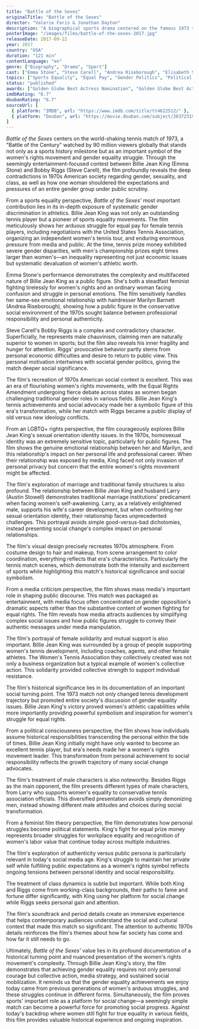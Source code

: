 ```yaml
---
title: "Battle of the Sexes"
originalTitle: "Battle of the Sexes"
director: "Valerie Faris & Jonathan Dayton"
description: "A biographical sports drama centered on the famous 1973 tennis match between Billie Jean King and Bobby Riggs. Emma Stone portrays tennis legend Billie Jean King, while Steve Carell plays former tennis champion Bobby Riggs. The film deeply explores crucial issues including sports equality, equal pay, women's rights, and LGBTQ+ identity, showcasing a historic showdown that changed both sports history and the trajectory of the women's rights movement."
posterImage: "/images/films/battle-of-the-sexes-2017.jpg"
releaseDate: 2017-09-22
year: 2017
country: "USA"
duration: "121 min"
contentLanguage: "en"
genre: ["Biography", "Drama", "Sport"]
cast: ["Emma Stone", "Steve Carell", "Andrea Riseborough", "Elisabeth Shue", "Bill Pullman"]
topics: ["Sports Equality", "Equal Pay", "Gender Politics", "Political Consciousness", "Female Friendship", "Queer Identity", "Historical Context", "Social Movements"]
status: "published"
awards: ["Golden Globe Best Actress Nomination", "Golden Globe Best Actor Nomination", "Critics Choice Award Best Actress Nomination", "Screen Actors Guild Award Nomination"]
imdbRating: "6.7"
doubanRating: "6.7"
sourceUrl: [
  { platform: "IMDB", url: "https://www.imdb.com/title/tt4622512/" },
  { platform: "Douban", url: "https://movie.douban.com/subject/26372319/" }
]
---
```


*Battle of the Sexes* centers on the world-shaking tennis match of 1973, a "Battle of the Century" watched by 90 million viewers globally that stands not only as a sports history milestone but as an important symbol of the women's rights movement and gender equality struggle. Through the seemingly entertainment-focused contest between Billie Jean King (Emma Stone) and Bobby Riggs (Steve Carell), the film profoundly reveals the deep contradictions in 1970s American society regarding gender, sexuality, and class, as well as how one woman shouldered the expectations and pressures of an entire gender group under public scrutiny.

From a sports equality perspective, *Battle of the Sexes'* most important contribution lies in its in-depth exposure of systematic gender discrimination in athletics. Billie Jean King was not only an outstanding tennis player but a pioneer of sports equality movements. The film meticulously shows her arduous struggle for equal pay for female tennis players, including negotiations with the United States Tennis Association, organizing an independent women's tennis tour, and enduring enormous pressure from media and public. At the time, tennis prize money exhibited severe gender disparities, with men's championship prizes eight times larger than women's—an inequality representing not just economic issues but systematic devaluation of women's athletic worth.

Emma Stone's performance demonstrates the complexity and multifaceted nature of Billie Jean King as a public figure. She's both a steadfast feminist fighting tirelessly for women's rights and an ordinary woman facing confusion and struggle in personal emotions. The film sensitively handles her same-sex emotional relationship with hairdresser Marilyn Barnett (Andrea Riseborough), showing how a public figure in the conservative social environment of the 1970s sought balance between professional responsibility and personal authenticity.

Steve Carell's Bobby Riggs is a complex and contradictory character. Superficially, he represents male chauvinism, claiming men are naturally superior to women in sports; but the film also reveals his inner fragility and hunger for attention. Riggs' provocative behavior partly stems from personal economic difficulties and desire to return to public view. This personal motivation intertwines with societal gender politics, giving the match deeper social significance.

The film's recreation of 1970s American social context is excellent. This was an era of flourishing women's rights movements, with the Equal Rights Amendment undergoing fierce debate across states as women began challenging traditional gender roles in various fields. Billie Jean King's tennis achievements and social advocacy made her a symbolic figure of this era's transformation, while her match with Riggs became a public display of old versus new ideology conflicts.

From an LGBTQ+ rights perspective, the film courageously explores Billie Jean King's sexual orientation identity issues. In the 1970s, homosexual identity was an extremely sensitive topic, particularly for public figures. The film shows the genuine emotional relationship between her and Marilyn, and this relationship's impact on her personal life and professional career. When their relationship was exposed by media, King faced not only invasion of personal privacy but concern that the entire women's rights movement might be affected.

The film's exploration of marriage and traditional family structures is also profound. The relationship between Billie Jean King and husband Larry (Austin Stowell) demonstrates traditional marriage institutions' predicament when facing women's self-awakening. Larry, as a relatively enlightened male, supports his wife's career development, but when confronting her sexual orientation identity, their relationship faces unprecedented challenges. This portrayal avoids simple good-versus-bad dichotomies, instead presenting social change's complex impact on personal relationships.

The film's visual design precisely recreates 1970s atmosphere. From costume design to hair and makeup, from scene arrangement to color coordination, everything reflects that era's characteristics. Particularly the tennis match scenes, which demonstrate both the intensity and excitement of sports while highlighting this match's historical significance and social symbolism.

From a media criticism perspective, the film shows mass media's important role in shaping public discourse. This match was packaged as entertainment, with media focus often concentrated on gender opposition's dramatic aspects rather than the substantive content of women fighting for equal rights. The film reveals how media attracts audiences by simplifying complex social issues and how public figures struggle to convey their authentic messages under media manipulation.

The film's portrayal of female solidarity and mutual support is also important. Billie Jean King was surrounded by a group of people supporting women's tennis development, including coaches, agents, and other female athletes. The Women's Tennis Association they collectively created was not only a business organization but a typical example of women's collective action. This solidarity provided collective strength to support individual resistance.

The film's historical significance lies in its documentation of an important social turning point. The 1973 match not only changed tennis development trajectory but promoted entire society's discussion of gender equality issues. Billie Jean King's victory proved women's athletic capabilities while more importantly providing powerful symbolism and inspiration for women's struggle for equal rights.

From a political consciousness perspective, the film shows how individuals assume historical responsibilities transcending the personal within the tide of times. Billie Jean King initially might have only wanted to become an excellent tennis player, but era's needs made her a women's rights movement leader. This transformation from personal achievement to social responsibility reflects the growth trajectory of many social change advocates.

The film's treatment of male characters is also noteworthy. Besides Riggs as the main opponent, the film presents different types of male characters, from Larry who supports women's equality to conservative tennis association officials. This diversified presentation avoids simply demonizing men, instead showing different male attitudes and choices during social transformation.

From a feminist film theory perspective, the film demonstrates how personal struggles become political statements. King's fight for equal prize money represents broader struggles for workplace equality and recognition of women's labor value that continue today across multiple industries.

The film's exploration of authenticity versus public persona is particularly relevant in today's social media age. King's struggle to maintain her private self while fulfilling public expectations as a women's rights symbol reflects ongoing tensions between personal identity and social responsibility.

The treatment of class dynamics is subtle but important. While both King and Riggs come from working-class backgrounds, their paths to fame and fortune differ significantly, with King using her platform for social change while Riggs seeks personal gain and attention.

The film's soundtrack and period details create an immersive experience that helps contemporary audiences understand the social and cultural context that made this match so significant. The attention to authentic 1970s details reinforces the film's themes about how far society has come and how far it still needs to go.

Ultimately, *Battle of the Sexes'* value lies in its profound documentation of a historical turning point and nuanced presentation of the women's rights movement's complexity. Through Billie Jean King's story, the film demonstrates that achieving gender equality requires not only personal courage but collective action, media strategy, and sustained social mobilization. It reminds us that the gender equality achievements we enjoy today came from previous generations of women's arduous struggles, and these struggles continue in different forms. Simultaneously, the film proves sports' important role as a platform for social change—a seemingly simple match can become a powerful force for promoting social progress. Against today's backdrop where women still fight for true equality in various fields, this film provides valuable historical experience and ongoing inspiration.